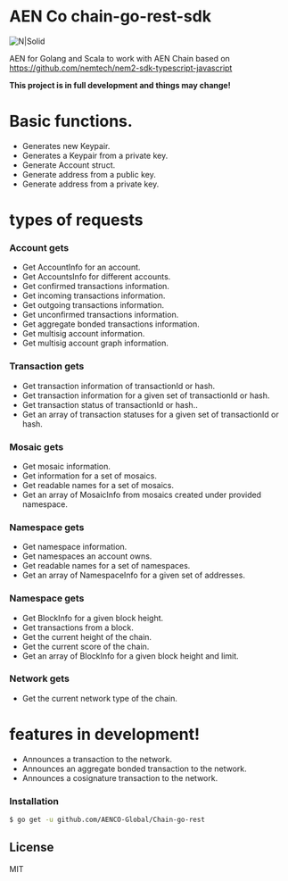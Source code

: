 # AEN Co chain-go-rest-sdk 
![N|Solid](https://aencoin.com/api/media/aenco_logo_hz_preview.png)

AEN for Golang and Scala to work with AEN Chain based on https://github.com/nemtech/nem2-sdk-typescript-javascript

**This project is in full development and things may change!**

# Basic functions.
 - Generates new Keypair.
 - Generates a Keypair from a private key.
 - Generate Account struct.
 - Generate address from a public key.
 - Generate address from a private key.

# types of requests

### Account gets
 - Get AccountInfo for an account.
 - Get AccountsInfo for different accounts.
 - Get confirmed transactions information.
 - Get incoming transactions information.
 - Get outgoing transactions information.
 - Get unconfirmed transactions information.
 - Get aggregate bonded transactions information.
 - Get multisig account information.
 - Get multisig account graph information.
 
 ### Transaction gets
 - Get transaction information of transactionId or hash.
 - Get transaction information for a given set of transactionId or hash.
 - Get transaction status of transactionId or hash..
 - Get an array of transaction statuses for a given set of transactionId or hash.
 
 ### Mosaic gets
 - Get mosaic information.
 - Get information for a set of mosaics.
 - Get readable names for a set of mosaics.
 - Get an array of MosaicInfo from mosaics created under provided namespace.

 ### Namespace gets
 - Get namespace information.
 - Get namespaces an account owns.
 - Get readable names for a set of namespaces.
 - Get an array of NamespaceInfo for a given set of addresses.
 
 ### Namespace gets
 - Get BlockInfo for a given block height.
 - Get transactions from a block.
 - Get the current height of the chain.
 - Get the current score of the chain.
 - Get an array of BlockInfo for a given block height and limit.
 
 ### Network gets
 - Get the current network type of the chain.
 
 # features in development!
   - Announces a transaction to the network.
   - Announces an aggregate bonded transaction to the network.
   - Announces a cosignature transaction to the network.
 
### Installation

```sh
$ go get -u github.com/AENCO-Global/Chain-go-rest
```

License
----

MIT
